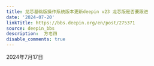 ```yaml
---
title: 龙芯基础版操作系统版本更新deepin v23 龙芯版是否要跟进
date: '2024-07-20'
linkTitle: https://bbs.deepin.org/en/post/275371
source: deepin_bbs
description:  方老四 
disable_comments: true
---
```

2024年7月17日
